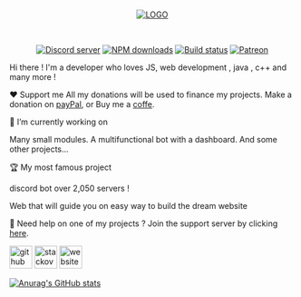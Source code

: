 
<div align="center">
  <br />
  <p>
   <a href="https://imgbb.com/"><img src="https://i.ibb.co/XWXM0x6/LOGO.png" alt="LOGO" border="0"></a></a>
  </p>
  <br />
  <p>
    <a href="https://discord.gg/nERQmYafqQ"><img src="https://img.shields.io/discord/836907771269873674?color=blue&label=discord&logo=Support&logoColor=Join%20our%20community" alt="Discord server" /></a>
    <a href="https://www.npmjs.com/package/discord.js"><img src="https://img.shields.io/npm/dt/discord.js.svg?maxAge=3600" alt="NPM downloads" /></a>
    <a href="https://github.com/discordjs/discord.js/actions"><img src="https://github.com/discordjs/discord.js/workflows/Testing/badge.svg" alt="Build status" /></a>
    <a href="https://www.patreon.com/DISCORDmaker"><img src="https://img.shields.io/badge/donate-patreon-F96854.svg" alt="Patreon" /></a>
  </p>
</div>
Hi there ! I'm a  developer who loves JS, web development , java , c++ and many more !

❤️ Support me
All my donations will be used to finance my projects. Make a donation on [payPal](https://paypal.me/thomaszv?locale.x=en_US), or Buy me a [coffe]().

🔭 I’m currently working on 

Many small modules. A multifunctional bot with a dashboard. And some other projects...

🏆 My most famous project 

discord bot over 2,050  servers !

Web that will guide you on easy way to build the dream website 


🏓 Need help on one of my projects ?
Join the support server by clicking [here](https://discord.gg/nERQmYafqQ).


[<img src='https://cdn.jsdelivr.net/npm/simple-icons@3.0.1/icons/github.svg' alt='github' height='40'>](https://github.com/thomas1329)  [<img src='https://cdn.jsdelivr.net/npm/simple-icons@3.0.1/icons/stackoverflow.svg' alt='stackoverflow' height='40'>](https://stackoverflow.com/users/thomas_zovtov)  [<img src='https://cdn.jsdelivr.net/npm/simple-icons@3.0.1/icons/icloud.svg' alt='website' height='40'>]( web-sj.com)  

[![Anurag's GitHub stats](https://github-readme-stats.vercel.app/api?username=thomas1329)](https://github.com/anuraghazra/github-readme-stats)
